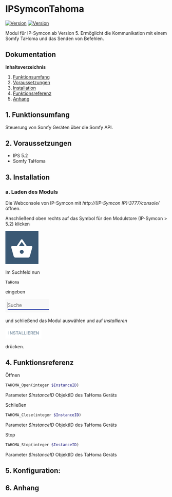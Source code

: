 # IPSymconTahoma
[![Version](https://img.shields.io/badge/Symcon-PHPModul-red.svg)](https://www.symcon.de/service/dokumentation/entwicklerbereich/sdk-tools/sdk-php/)
[![Version](https://img.shields.io/badge/Symcon%20Version-5.0%20%3E-green.svg)](https://www.symcon.de/forum/threads/38222-IP-Symcon-5-0-verf%C3%BCgbar)

Modul für IP-Symcon ab Version 5. Ermöglicht die Kommunikation mit einem Somfy TaHoma und das Senden von Befehlen.

## Dokumentation

**Inhaltsverzeichnis**

1. [Funktionsumfang](#1-funktionsumfang)  
2. [Voraussetzungen](#2-voraussetzungen)  
3. [Installation](#3-installation)  
4. [Funktionsreferenz](#4-funktionsreferenz)  
5. [Anhang](#5-anhang)  

## 1. Funktionsumfang

Steuerung von Somfy Geräten über die Somfy API.

## 2. Voraussetzungen

 - IPS 5.2
 - Somfy TaHoma

## 3. Installation

### a. Laden des Moduls

Die Webconsole von IP-Symcon mit _http://{IP-Symcon IP}:3777/console/_ öffnen. 


Anschließend oben rechts auf das Symbol für den Modulstore (IP-Symcon > 5.2) klicken

![Store](img/store_icon.png?raw=true "open store")

Im Suchfeld nun

```
TaHoma
```  

eingeben

![Store](img/module_store_search.png?raw=true "module search")

und schließend das Modul auswählen und auf _Installieren_

![Store](img/install.png?raw=true "install")

drücken.

## 4. Funktionsreferenz

Öffnen
```php
TAHOMA_Open(integer $InstanceID)
``` 
Parameter _$InstanceID_ ObjektID des TaHoma Geräts

Schließen
```php
TAHOMA_Close(integer $InstanceID)
``` 
Parameter _$InstanceID_ ObjektID des TaHoma Geräts

Stop
```php
TAHOMA_Stop(integer $InstanceID)
``` 
Parameter _$InstanceID_ ObjektID des TaHoma Geräts
  

## 5. Konfiguration:



## 6. Anhang
